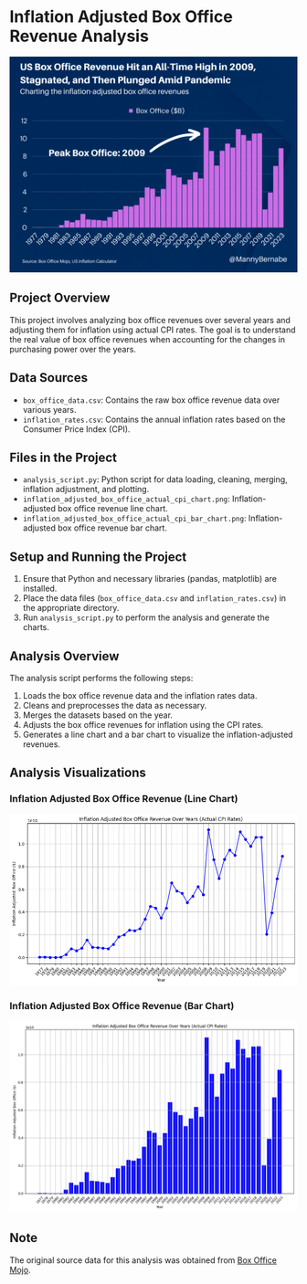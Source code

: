 
# Inflation Adjusted Box Office Revenue Analysis

![Main Chart](https://github.com/mannybernabe/us_box-office_01-2023/blob/main/output/figures/us_box_presentation.png "Final Chart")


## Project Overview
This project involves analyzing box office revenues over several years and adjusting them for inflation using actual CPI rates. The goal is to understand the real value of box office revenues when accounting for the changes in purchasing power over the years.

## Data Sources
- `box_office_data.csv`: Contains the raw box office revenue data over various years.
- `inflation_rates.csv`: Contains the annual inflation rates based on the Consumer Price Index (CPI).

## Files in the Project
- `analysis_script.py`: Python script for data loading, cleaning, merging, inflation adjustment, and plotting.
- `inflation_adjusted_box_office_actual_cpi_chart.png`: Inflation-adjusted box office revenue line chart.
- `inflation_adjusted_box_office_actual_cpi_bar_chart.png`: Inflation-adjusted box office revenue bar chart.

## Setup and Running the Project
1. Ensure that Python and necessary libraries (pandas, matplotlib) are installed.
2. Place the data files (`box_office_data.csv` and `inflation_rates.csv`) in the appropriate directory.
3. Run `analysis_script.py` to perform the analysis and generate the charts.

## Analysis Overview
The analysis script performs the following steps:
1. Loads the box office revenue data and the inflation rates data.
2. Cleans and preprocesses the data as necessary.
3. Merges the datasets based on the year.
4. Adjusts the box office revenues for inflation using the CPI rates.
5. Generates a line chart and a bar chart to visualize the inflation-adjusted revenues.






## Analysis Visualizations

### Inflation Adjusted Box Office Revenue (Line Chart)
![Inflation Adjusted Box Office Revenue Over Years - Line Chart](https://github.com/mannybernabe/us_box-office_01-2023/blob/main/output/figures/line_chart.png "Line Chart")

### Inflation Adjusted Box Office Revenue (Bar Chart)
![Inflation Adjusted Box Office Revenue Over Years - Bar Chart](https://github.com/mannybernabe/us_box-office_01-2023/blob/main/output/figures/bar_chart.png "Bar Chart")


## Note
The original source data for this analysis was obtained from [Box Office Mojo](https://www.boxofficemojo.com/year/).